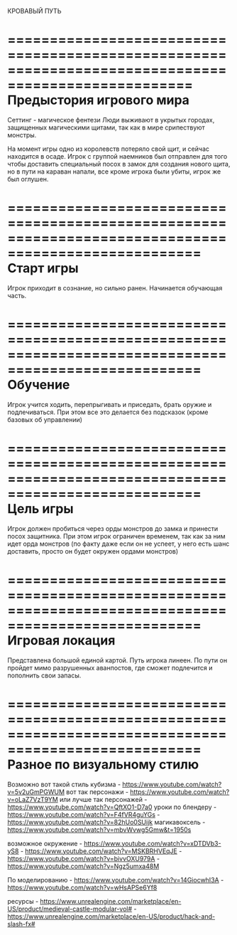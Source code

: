 ﻿КРОВАВЫЙ ПУТЬ

====================================================================================================
Предыстория игрового мира
=====================================================================================================
Сеттинг - магическое фентези
Люди выживают в укрытых городах, защищенных магическими щитами, так как в мире срипествуют монстры.

На момент игры одно из королевств потеряло свой щит, и сейчас находится в осаде.
Игрок с группой наемников был отправлен для того чтобы доставить специальный посох в замок для создания нового щита, но в пути на караван напали, все кроме игрока были убиты, игрок же был оглушен.

=====================================================================================================
Старт игры
=====================================================================================================
Игрок приходит в сознание, но сильно ранен. Начинается обучающая часть.

=====================================================================================================
Обучение
=====================================================================================================
Игрок учится ходить, перепрыгивать и приседать, брать оружие и подлечиваться. При этом все это делается без подсказок (кроме базовых об управлении)

=====================================================================================================
Цель игры
=====================================================================================================
Игрок должен пробиться через орды монстров до замка и принести посох защитника.
При этом игрок ограничен временем, так как за ним идет орда монстров (по факту даже если он не успеет, у него есть шанс доставить, просто он будет окружен ордами монстров)

=====================================================================================================
Игровая локация
=====================================================================================================
Представлена большой единой картой. Путь игрока линеен. По пути он пройдет мимо разрушенных аванпостов, где сможет подлечится и пополнить свои запасы.

=====================================================================================================
Разное по визуальному стилю
=====================================================================================================
Возможно вот такой стиль кубизма - https://www.youtube.com/watch?v=5v2uGmPGWUM
вот так персонажи - https://www.youtube.com/watch?v=oLaZ7VzT9YM
или лучше так персонажей - https://www.youtube.com/watch?v=QftXO1-D7a0
уроки по блендеру	- https://www.youtube.com/watch?v=F4fVR4guYGs
					- https://www.youtube.com/watch?v=82hUo0SUijk
магикавоксель		- https://www.youtube.com/watch?v=mbvWvwg5Gmw&t=1950s


возможное окружение - https://www.youtube.com/watch?v=xDTDVb3-yS8
					- https://www.youtube.com/watch?v=MSKBRHVEqJE
					- https://www.youtube.com/watch?v=bivvOXU979A
					- https://www.youtube.com/watch?v=Ngz5umxa48M

По моделированию	- https://www.youtube.com/watch?v=14GiocwhI3A
					- https://www.youtube.com/watch?v=wHsAPSe6Yf8

ресурсы				- https://www.unrealengine.com/marketplace/en-US/product/medieval-castle-modular-vol#
					- https://www.unrealengine.com/marketplace/en-US/product/hack-and-slash-fx#
